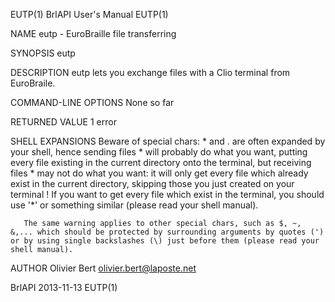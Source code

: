 EUTP(1)                                                                                                                                           BrlAPI User's Manual                                                                                                                                          EUTP(1)

NAME
       eutp - EuroBraille file transferring

SYNOPSIS
       eutp

DESCRIPTION
       eutp lets you exchange files with a Clio terminal from EuroBraile.

COMMAND-LINE OPTIONS
       None so far

RETURNED VALUE
       1   error

SHELL EXPANSIONS
       Beware of special chars: * and . are often expanded by your shell, hence sending files * will probably do what you want, putting every file existing in the current directory onto the terminal, but  receiving files * may not do what you want: it will only get every file which already exist in the current
       directory, skipping those you just created on your terminal !  If you want to get every file which exist in the terminal, you should use '*' or something similar (please read your shell manual).

       The same warning applies to other special chars, such as $, ~, &,... which should be protected by surrounding arguments by quotes (') or by using single backslashes (\) just before them (please read your shell manual).

AUTHOR
       Olivier Bert <olivier.bert@laposte.net>

BrlAPI                                                                                                                                                 2013-11-13                                                                                                                                               EUTP(1)
